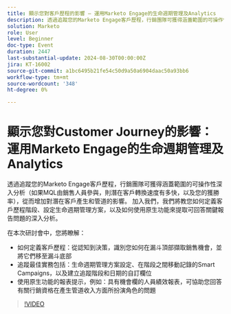```yaml
---
title: 顯示您對客戶歷程的影響 — 運用Marketo Engage的生命週期管理及Analytics
description: 透過追蹤您的Marketo Engage客戶歷程，行銷團隊可獲得涵蓋範圍的可操作性深入分析（如果MQL由銷售人員參與，則潛在客戶轉換速度有多快，以及您的獲勝率），從而增加對潛在客戶產生和管道的影響。 加入我們，我們將教您如何定義客戶歷程階段、設定生命週期管理方案，以及如何使用原生功能來提取可回答關鍵報告問題的深入分析。    在本次研討會中，您將瞭解   如何從認知到決策定義客戶歷程，識別您如何在漏斗頂部擷取銷售機會，並將它們移至漏斗底部    追蹤最佳實務，包括生命週期管理方案設定、在階段之間移動記錄的Smart Campaigns，以及建立追蹤階段和日期的自訂欄位   使用原生功能（例如人員績效報表與機會欄）的報告提示，協助您回答有關行銷資格在產生管道收入方面扮演的角色問題
solution: Marketo
role: User
level: Beginner
doc-type: Event
duration: 2447
last-substantial-update: 2024-08-30T00:00:00Z
jira: KT-16002
source-git-commit: a1bc6495b21fe54c50d9a50a6904daac50a93bb6
workflow-type: tm+mt
source-wordcount: '348'
ht-degree: 0%

---
```



# 顯示您對Customer Journey的影響：運用Marketo Engage的生命週期管理及Analytics

透過追蹤您的Marketo Engage客戶歷程，行銷團隊可獲得涵蓋範圍的可操作性深入分析（如果MQL由銷售人員參與，則潛在客戶轉換速度有多快，以及您的獲勝率），從而增加對潛在客戶產生和管道的影響。 加入我們，我們將教您如何定義客戶歷程階段、設定生命週期管理方案，以及如何使用原生功能來提取可回答關鍵報告問題的深入分析。

在本次研討會中，您將瞭解：

* 如何定義客戶歷程：從認知到決策，識別您如何在漏斗頂部擷取銷售機會，並將它們移至漏斗底部
* 追蹤最佳實務包括：生命週期管理方案設定、在階段之間移動記錄的Smart Campaigns，以及建立追蹤階段和日期的自訂欄位
* 使用原生功能的報表提示，例如：具有機會欄的人員績效報表，可協助您回答有關行銷資格在產生管道收入方面所扮演角色的問題

>[!VIDEO](https://video.tv.adobe.com/v/3432945/?learn=on)

